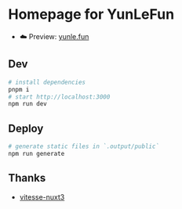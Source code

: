 # Homepage for YunLeFun

- ☁️ Preview: [yunle.fun](https://yunle.fun)

## Dev

```bash
# install dependencies
pnpm i
# start http://localhost:3000
npm run dev
```

## Deploy

```bash
# generate static files in `.output/public`
npm run generate
```

## Thanks

- [vitesse-nuxt3](https://github.com/antfu/vitesse-nuxt3)

